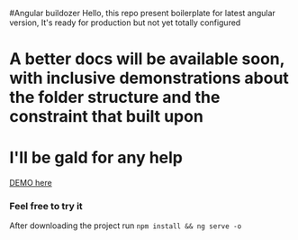 #Angular buildozer
Hello, this repo present boilerplate for latest angular version, It's ready for production but not yet totally configured

# A better docs will be available soon, with inclusive demonstrations about the folder structure and the constraint that built upon

# I'll be gald for any help

[DEMO here](https://ezzabuzaid.github.io/angular-buildozer/)
### Feel free to try it

After downloading the project run `npm install && ng serve -o`
